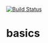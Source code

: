 [![Build Status](https://travis-ci.org/akveo/ng2-admin.svg?branch=master)](https://travis-ci.org/akveo/ng2-admin)

# basics
